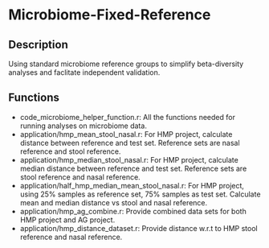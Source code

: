 # Microbiome-Fixed-Reference

## Description

Using standard microbiome reference groups to simplify beta-diversity analyses and faclitate independent validation.

## Functions

* code_microbiome_helper_function.r:  All the functions needed for running analyses on microbiome data.
* application/hmp_mean_stool_nasal.r:  For HMP project, calculate distance between reference and test set. Reference sets are nasal reference and stool reference.
* application/hmp_median_stool_nasal.r: For HMP project, calculate median distance between reference and test set. Reference sets are stool reference and nasal reference.
* application/half_hmp_median_mean_stool_nasal.r: For HMP project, using 25% samples as reference set, 75% samples as test set. Calculate mean and median distance vs stool and nasal reference.
* application/hmp_ag_combine.r: Provide combined data sets for both HMP project and AG project.
* application/hmp_distance_dataset.r: Provide distance w.r.t to HMP stool reference and nasal reference.



